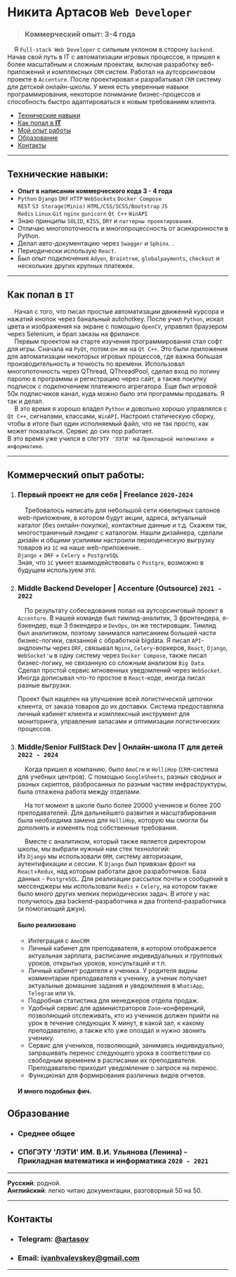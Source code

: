 # Никита Артасов `Web Developer`
> ### Коммерческий опыт: 3-4 года

&nbsp;&nbsp;&nbsp;&nbsp;Я `Full-stack Web Developer` с сильным уклоном в сторону `backend`. 
Начав свой путь в IT с автоматизации игровых процессов, я пришел к более масштабным и 
сложным проектам, включая разработку веб-приложений и комплексных `CRM` систем. 
Работал на аутсорсинговом проекте в `Accenture`. После проектировал и разрабатывал 
`CRM` систему для детской онлайн-школы. У меня есть уверенные навыки 
программирования, некоторое понимание бизнес-процессов и способность быстро адаптироваться 
к новым требованиям клиента.

* [Технические навыки](#технические-навыки)
* [Как попал в **IT**](#как-попал-в-it)
* [Мой опыт работы](#коммерческий-опыт-работы)
* [Образование](#Образование)
* [Контакты](#контакты)

_______________________________________________________________
## Технические навыки:
* **Опыт в написании коммерческого кода 3 - 4 года**
* `Python` `Django` `DRF` `HTTP` `WebSockets` `Docker Compose`<br>
  `REST` `S3 Storage(Minio)` `HTML/CSS/SCSS/Bootstrap` `JS`<br>
  `Redis` `Linux` `Git` `nginx` `gunicorn` `Qt C++` `WinAPI`<br>
* Знаю принципы `SOLID`, `KISS`, `DRY` и `паттерны проектирования`.
* Отличаю многопоточность и многопроцессность от асинхронности в Python.  
* Делал авто-документацию через `Swagger` и `Sphinx`. .
* Периодически использую `React`.
* Был опыт подключения `Adyen`, `Braintree`, `globalpayments`, 
`checkout` и нескольких других крупных платежек.
_______________________________________________________________
## Как попал в `IT`

&nbsp;&nbsp;&nbsp;&nbsp;Начал с того, что писал простые автоматизации движений курсора и нажатий кнопок
через банальный autohotkey. 
После учил `Python`, искал цвета и изображения на экране
с помощью `OpenCV`, управлял браузером через Selenium, и брал заказы на фрилансе. <br>
&nbsp;&nbsp;&nbsp;&nbsp;Первым проектом на старте изучения программирования стал софт 
для игры. Сначала на `PyQt`, потом он же на `Qt C++`.
Это были приложения для автоматизации некоторых игровых процессов, где важна 
большая производительность и точность по времени. Использовал многопоточность через QThread, QThreadPool,
сделал вход по логину паролю в программы и регистрацию через сайт, а также покупку подписок с подключением 
платежного агрегатора. Еще был игровой 50к подписчиков
канал, куда можно было эти программы продавать. Я так и делал.<br> 
&nbsp;&nbsp;&nbsp;&nbsp;В это время я хорошо владел `Python` и довольно хорошо управлялся 
с `Qt C++`, сигналами, классами, `WinAPI`. Настроил статическую сборку,
чтобы в итоге был один исполняемый файл, что не так просто, как может 
показаться. Сервис до сих пор работает.<br> 
В это время уже учился в `СПбГЭТУ 'ЛЭТИ'` на `Прикладной математике и информатике`.

_______________________________________________________________
## Коммерческий опыт работы:

1. ### Первый проект не для себя | Freelance `2020-2024`
   &nbsp;&nbsp;&nbsp;&nbsp;Требовалось написать для небольшой сети 
   ювелирных салонов web-приложение, в котором будут
   акции, адреса, актуальный каталог (без онлайн-покупки), 
   контактные данные и т.д. Скажем так, многостраничный лэндинг с каталогом.
   Нашли дизайнера, сделали дизайн и общими усилиями настроили периодическую
   выгрузку товаров из `1C` на наше web-приложение. <br>
   `Django` + `DRF` + `Celery` + `PostgreSQL`<br>
   Зная, что `1C` умеет взаимодействовать с `Postgre`, возможно в будущем 
   используем это.

2. ### Middle Backend Developer | Accenture (Outsource) `2021 - 2022`
    
    &nbsp;&nbsp;&nbsp;&nbsp;По результату собеседования попал на аутсорсинговый 
    проект в `Accenture`.
    В нашей команде был тимлид-аналитик, 3 фронтендера, я-бэкендер, 
    еще 3 бэкендера и `DevOps`, он же тестировщик. Тимлид был аналитиком, 
    поэтому занимался написанием большей части бизнес-логики, связанной с обработкой bigdata. 
    Я писал `API`-эндпоинты через `DRF`, связывал `Nginx`, `Celery`-воркеров, 
    `React`, `Django`, `WebSocket'ы` в одну систему через `Docker Compose`, 
    также писал бизнес-логику, не связанную со сложным анализом `Big Data`.
    Сделал простой сервис мгновенных уведомлений через `WebSocket`.
    Иногда дописывал что-то простое в `React`-коде, иногда писал 
    разные выгрузки. 
    
    Проект был нацелен на улучшение всей логистической цепочки клиента, 
    от заказа товаров до их доставки. Система предоставляла 
    личный кабинет клиента и комплексный инструмент для мониторинга, 
    управления запасами и оптимизации логистических процессов.

3. ### Middle/Senior FullStack Dev | Онлайн-школа IT для детей `2022 - 2024`
 
   &nbsp;&nbsp;&nbsp;&nbsp;Когда пришел в компанию, 
   было `AmoCrm` и `HolliHop` (`CRM`-система для учебных центров).
   С помощью `GoogleSheets`, разных сводных и разных скриптов, разбросанных
   по разным частям инфраструктуры, была отлажена работа между отделами.<br>

   &nbsp;&nbsp;&nbsp;&nbsp;На тот момент в школе было более 20000 учеников и более 200 
   преподавателей. Для дальнейшего развития и масштабирования 
   была необходима замена для `HolliHop`, которую мы смогли бы 
   дополнять и изменять под собственные требования.<br>

   &nbsp;&nbsp;&nbsp;&nbsp;Вместе с аналитиком, который также является 
   директором школы, мы выбрали нужный нам стек технологий:<br>
   Из `Django` мы использовали `ORM`, систему авторизации, аутентификации и сессии. 
   К `Django` был привязан фронт на `React`+`Redux`, над которым работали двое разработчиков. 
   База данных - `PostgreSQL`. Для реализации рассылок почты и сообщений в мессенджеры мы 
   использовали `Redis` + `Celery`, на котором также было много других мелких периодических задач. 
   В итоге у нас получилось два backend-разработчика и два frontend-разработчика 
   (и помогающий джун).

   #### Было реализовано
   * Интеграция с `AmoCRM`
   * Личный кабинет для преподавателя, в котором отображается актуальная зарплата, 
     расписание индивидуальных и групповых уроков, открытых 
     уроков, консультаций и т.п.
   * Личный кабинет родителя и ученика. У родителя видны комментарии преподавателя к ученику, 
     а ученик получает актуальные домашние задания и уведомления в
     `WhatsApp`, `Telegram` или `Vk`.
   * Подробная статистика для менеджеров отдела продаж.
   * Удобный сервис для администраторов `Zoom`-конференций, позволяющий отслеживать, кто из 
     учеников должен прийти на урок в течение следующих X минут, 
     в какой зал, к какому преподавателю, а также кто уже опоздал 
     и нужно звонить ученику.
   * Сервис для учеников, позволяющий, занимаясь индивидуально, запрашивать перенос следующего 
     урока в соответствии со свободным временем в расписании 
     их преподавателя. Преподавателю приходит уведомление о 
     запросе на перенос. 
   * Функционал для формирования различных видов отчетов.
   
   #### И много подобных фич.

 
## Образование
* ### Среднее общее
* ### СПбГЭТУ 'ЛЭТИ' ИМ. В.И. Ульянова (Ленина) - Прикладная математика и информатика `2020 - 2021`

_______________________________________________________________
**Русский**: родной.<br>
**Английский**: легко читаю документации, разговорный 50 на 50.

_______________________________________________________________
## Контакты

* ### **Telegram**: [@artasov](https://t.me/artasov)
* ### **Email**: ivanhvalevskey@gmail.com


_______________________________________________________________